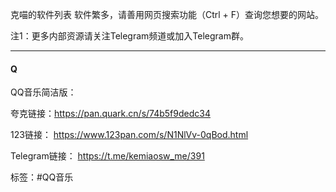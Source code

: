 克喵的软件列表
软件繁多，请善用网页搜索功能（Ctrl + F）查询您想要的网站。

注1：更多内部资源请关注Telegram频道或加入Telegram群。

---

#### Q

QQ音乐简洁版：

夸克链接：https://pan.quark.cn/s/74b5f9dedc34

123链接：
https://www.123pan.com/s/N1NlVv-0qBod.html

Telegram链接：
https://t.me/kemiaosw_me/391

标签：#QQ音乐
